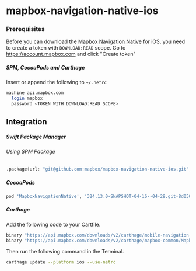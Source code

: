 # mapbox-navigation-native-ios

### Prerequisites

Before you can download the [Mapbox Navigation Native](https://github.com/mapbox/mapbox-navigation-native) for iOS, you need to create a token with `DOWNLOAD:READ` scope.
Go to https://account.mapbox.com and click "Create token"

##### SPM, CocoaPods and Carthage
Insert or append the following to `~/.netrc`

```bash
machine api.mapbox.com
  login mapbox
  password <TOKEN WITH DOWNLOAD:READ SCOPE>
```

## Integration

##### Swift Package Manager

###### Using SPM Package

```swift
.package(url: "git@github.com:mapbox/mapbox-navigation-native-ios.git", from: "324.13.0-SNAPSHOT-04-16--04-29.git-8d050e8-SNAPSHOT.0416T0757Z.e00d9ac"),
```

##### CocoaPods

```ruby
pod 'MapboxNavigationNative', '324.13.0-SNAPSHOT-04-16--04-29.git-8d050e8-SNAPSHOT.0416T0757Z.e00d9ac'
```

##### Carthage

Add the following code to your Cartfile.

```bash
binary "https://api.mapbox.com/downloads/v2/carthage/mobile-navigation-native/MapboxNavigationNative.json" == 324.13.0-SNAPSHOT-04-16--04-29.git-8d050e8-SNAPSHOT.0416T0757Z.e00d9ac
binary "https://api.mapbox.com/downloads/v2/carthage/mapbox-common/MapboxCommon-ios.json" == 24.13.0-SNAPSHOT-04-16--04-29.git-8d050e8
```

Then run the following command in the Terminal.
```bash
carthage update --platform ios --use-netrc
```
